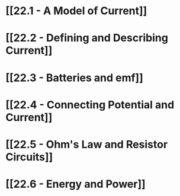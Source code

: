  # [[22.1 - A Model of Current]]

# [[22.2 - Defining and Describing Current]]

# [[22.3 - Batteries and emf]]

# [[22.4 - Connecting Potential and Current]]

# [[22.5 - Ohm's Law and Resistor Circuits]]

# [[22.6 - Energy and Power]]
